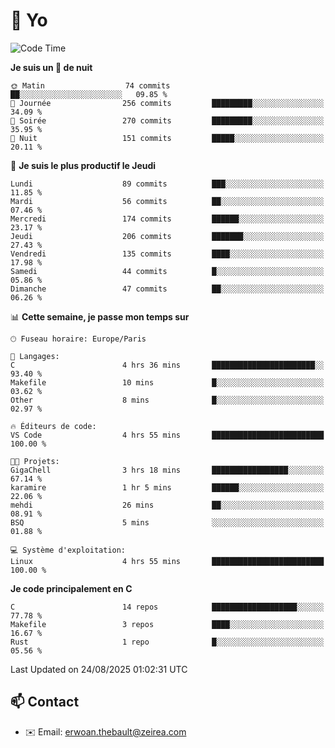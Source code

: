 # 👋 Yo

<!--START_SECTION:waka-->
![Code Time](http://img.shields.io/badge/Code%20Time-217%20hrs%204%20mins-blue)

**Je suis un 🦉 de nuit** 

```text
🌞 Matin                  74 commits          ██░░░░░░░░░░░░░░░░░░░░░░░   09.85 % 
🌆 Journée                256 commits         █████████░░░░░░░░░░░░░░░░   34.09 % 
🌃 Soirée                 270 commits         █████████░░░░░░░░░░░░░░░░   35.95 % 
🌙 Nuit                   151 commits         █████░░░░░░░░░░░░░░░░░░░░   20.11 % 
```
📅 **Je suis le plus productif le Jeudi** 

```text
Lundi                    89 commits          ███░░░░░░░░░░░░░░░░░░░░░░   11.85 % 
Mardi                    56 commits          ██░░░░░░░░░░░░░░░░░░░░░░░   07.46 % 
Mercredi                 174 commits         ██████░░░░░░░░░░░░░░░░░░░   23.17 % 
Jeudi                    206 commits         ███████░░░░░░░░░░░░░░░░░░   27.43 % 
Vendredi                 135 commits         ████░░░░░░░░░░░░░░░░░░░░░   17.98 % 
Samedi                   44 commits          █░░░░░░░░░░░░░░░░░░░░░░░░   05.86 % 
Dimanche                 47 commits          ██░░░░░░░░░░░░░░░░░░░░░░░   06.26 % 
```


📊 **Cette semaine, je passe mon temps sur** 

```text
🕑︎ Fuseau horaire: Europe/Paris

💬 Langages: 
C                        4 hrs 36 mins       ███████████████████████░░   93.40 % 
Makefile                 10 mins             █░░░░░░░░░░░░░░░░░░░░░░░░   03.62 % 
Other                    8 mins              █░░░░░░░░░░░░░░░░░░░░░░░░   02.97 % 

🔥 Éditeurs de code: 
VS Code                  4 hrs 55 mins       █████████████████████████   100.00 % 

🐱‍💻 Projets: 
GigaChell                3 hrs 18 mins       █████████████████░░░░░░░░   67.14 % 
karamire                 1 hr 5 mins         ██████░░░░░░░░░░░░░░░░░░░   22.06 % 
mehdi                    26 mins             ██░░░░░░░░░░░░░░░░░░░░░░░   08.91 % 
BSQ                      5 mins              ░░░░░░░░░░░░░░░░░░░░░░░░░   01.88 % 

💻 Système d'exploitation: 
Linux                    4 hrs 55 mins       █████████████████████████   100.00 % 
```

**Je code principalement en C** 

```text
C                        14 repos            ███████████████████░░░░░░   77.78 % 
Makefile                 3 repos             ████░░░░░░░░░░░░░░░░░░░░░   16.67 % 
Rust                     1 repo              █░░░░░░░░░░░░░░░░░░░░░░░░   05.56 % 
```




 Last Updated on 24/08/2025 01:02:31 UTC
<!--END_SECTION:waka-->

## 📫 Contact

- ✉️ Email: erwoan.thebault@zeirea.com
